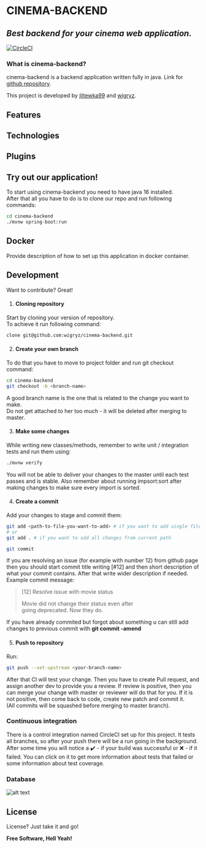 # CINEMA-BACKEND
## _Best backend for your cinema web application._
[![CircleCI](https://circleci.com/gh/wigryz/cinema-backend/tree/master.svg?style=svg&circle-token=cf5afc5c5e4df2f08e50376029196dd32e58e87a)](https://circleci.com/gh/wigryz/cinema-backend/tree/master)

### What is cinema-backend?

cinema-backend is a backend application written fully in java.
Link for [github repository][repo].

This project is developed by [jlitewka99][jlitewka99] and [wigryz][wigryz].

## Features

## Technologies

## Plugins

## Try out our application!

To start using cinema-backend you need to have java 16 installed.  
After that all you have to do is to clone our repo and run following commands:
```sh
cd cinema-backend
./mvnw spring-boot:run
```

## Docker

Provide description of how to set up this application in docker container.

## Development

Want to contribute? Great!

1. #### Cloning repository

Start by cloning your version of repository.  
To achieve it run following command:

```sh
clone git@github.com:wigryz/cinema-backend.git
```

2. #### Create your own branch

To do that you have to move to project folder and run git checkout command:
```sh
cd cinema-backend
git checkout -b <branch-name>
```
A good branch name is the one that is related to the change you want to make.  
Do not get attached to her too much - it will be deleted after merging to master.

3. #### Make some changes
While writing new classes/methods, remember to write unit / integration tests and run them using:
```sh
./mvnw verify
```
You will not be able to deliver your changes to the master until each test passes and is stable.
Also remember about running impsort:sort after making changes to make sure every import is sorted.

4. #### Create a commit
Add your changes to stage and commit them:
```sh
git add <path-to-file-you-want-to-add> # if you want to add single file
# or
git add . # if you want to add all changes from current path

git commit
```
If you are resolving an issue (for example with number 12) from github page then you should start commit title writing [#12]
and then short description of what your commit contains. After that write wider description if needed.  
Example commit message:
> [12] Resolve issue with movie status
>
> Movie did not change their status even after  
> going deprecated. Now they do.

If you have already commited but forgot about something u can still add changes to previous commit with **git commit -amend**

5. #### Push to repository
Run:
```sh
git push --set-upstream <your-branch-name>  
```
After that CI will test your change. Then you have to create Pull request, and assign another dev to provide you a review.
If review is positive, then you can merge your change with master or reviewer will do that for you.
If it is not positive, then come back to code, create new patch and commit it.  
(All commits will be squashed before merging to master branch).

### Continuous integration

There is a control integration named CircleCI set up for this project. It tests all branches, so after your push
there will be a run going in the background. After some time you will notice a :heavy_check_mark: - if your
build was successful or :x: - if it failed. You can click on it to get more information about tests that failed or
some information about test coverage.

### Database

![alt text](https://github.com/wigryz/cinema-backend/master/cinema-db.jpg?raw=true)

## License

License? Just take it and go!

**Free Software, Hell Yeah!**

[//]: # (HERE YOU CAN ADD MORE MAGIC LINKS])
[repo]: <https://github.com/wigryz/cinema-backend>
[wigryz]: <https://github.com/wigryz>
[jlitewka99]: <https://github.com/jlitewka99>
